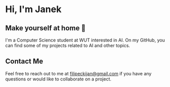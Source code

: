# Hi, I'm Janek
## Make yourself at home :new_moon_with_face:

I'm a Computer Science student at WUT interested in AI. On my GitHub, you can find some of my projects related to AI and other topics. 

## Contact Me

Feel free to reach out to me at [filipeckijan@gmail.com](mailto:your-email@domain.com) if you have any questions or would like to collaborate on a project.

